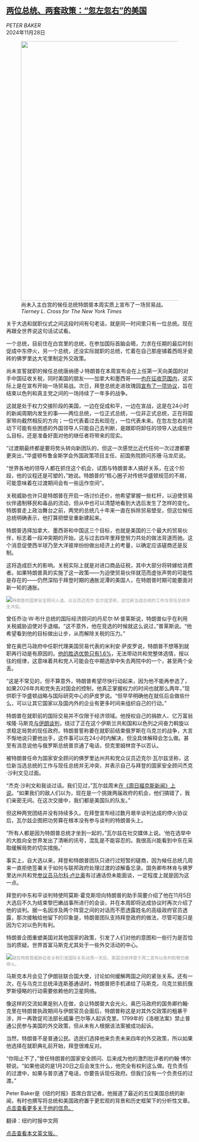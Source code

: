 <!--1732784822000-->
[两位总统、两套政策：“忽左忽右”的美国](https://cn.nytimes.com/usa/20241128/biden-trump-foreign-policy/)
------

<address>PETER BAKER</address><time pudate="2024-11-28 04:59:39" datetime="2024-11-28 04:59:39">2024年11月28日</time><figure><img src="https://images.weserv.nl/?url=static01.nyt.com/images/2024/11/27/multimedia/27dc-memo-thbf/27dc-memo-thbf-master1050.jpg" width="1050" height="700"><figcaption>尚未入主白宫的候任总统特朗普本周实质上宣布了一场贸易战。 <cite>Tierney L. Cross for The New York Times</cite></figcaption></figure><section><p>关于大选和就职仪式之间这段时间有句老话，就是同一时间里只有一位总统。现在再跟全世界说这句话试试看。</p><p>一个总统，目前住在白宫里的总统，在参加国际首脑会晤，力求在任期的最后时刻促成中东停火，另一个总统，还没实际就职的总统，忙着在自己那座铺着西班牙瓷砖的佛罗里达大宅里制定外交政策。</p><p>尚未宣誓就职的候任总统唐纳德·J·特朗普在本周宣布会在上任第一天向美国的对手中国征收关税，同时美国的朋友——加拿大和墨西哥——<a href="https://www.nytimes.com/2024/11/25/business/economy/trump-tariffs-canada-mexico-china.html">也在征收范围内</a>，这实际上是在宣布开始一场贸易战。次日，拜登总统走进玫瑰园<a href="https://www.nytimes.com/2024/11/26/world/middleeast/cease-fire-israel-hezbollah-lebanon.html">宣布了一项协议</a>，旨在结束以色列和真主党之间的一场持续了一年多的战争。</p><p>这就是处于权力交接阶段的美国，一边在促成和平，一边在宣战，这是在24小时的新闻周期内发生的事——两位总统，一位正式总统，一位非正式总统，正在将国家带向截然相反的方向；一位代表着过去和现在，一位代表未来。在忽左忽右的晃动下可能有些困惑的外国领导人只能自己去判断，是跟即将卸任的领导人达成些什么目标，还是准备好面对他的继任者将带来的现实。</p><p>“过渡期最终都是要将势头转向新团队的，但这一次感觉比近代任何一次过渡都要更突出，”华盛顿布鲁金斯学会外国政策项目主任、前国务院顾问苏珊·马龙尼说。</p><p>“世界各地的领导人都在抓住这个机会，试图与特朗普本人搞好关系，在这个阶段，他的议程还是可塑的，”她说。特朗普的“核心圈子对传统华盛顿规范的不屑，可能意味着在过渡期间会有一些运作空间”。</p><p>关税威胁也许只是特朗普在开启一场讨价还价，他希望掌握一些杠杆，以迫使贸易伙伴遏制移民和毒品的流动，但从中也可以清楚地看到大选后发生了怎样的变化。特朗普走上政治舞台之前，两党的总统几十年来一直在拆除贸易壁垒，但这位候任总统明确表示，他打算把壁垒重新建起来。</p><p>特朗普选择加拿大、墨西哥和中国这三个目标，也就是美国的三个最大的贸易伙伴，标志着一段冲突期的开始，这与过去四年里拜登努力共处的做法背道而驰。这个消息促使西半球乃至大洋彼岸纷纷做出经济上的考量，以确定应该磋商还是反制。</p><p>这将造成巨大的影响。关税实际上就是对进口商品征税，其中大部分将转嫁给消费者。如果特朗普真的实施了这一政策——为迫使贸易伙伴就范而虚张声势的可能性是存在的——仍然深陷于拜登时期的通胀泥潭的美国人，在特朗普时期可能要面对新一轮的通胀。</p><p><img src="https://images.weserv.nl/?url=static01.nyt.com/images/2024/11/12/multimedia/27dc-memo/27dc-memo-master1050.jpg"><small style="color: #999;">特朗普的国家安全顾问人选、众议员迈克尔·瓦尔兹坚称，这位新当选总统的工作与现任总统并无冲突。</small></p><p>曾任乔治·W·布什总统的国际经济顾问的丹尼尔·M·普莱斯说，特朗普似乎在利用关税威胁迫使对手退缩。“这不意外，他在竞选的时候就这么说过，”普莱斯说。“他希望看到他的目标做出让步，从而解除关税的压力。”</p><p>曾在奥巴马政府中任职代理美国贸易代表的米利安·萨皮罗说，特朗普不想等到就职再行动是有原因的。<a href="https://www.nytimes.com/2024/11/22/us/politics/trump-election-landslide.html">他的胜选优势只有1.6%</a>，无法带动共和党整体选情，按以往的规律，这意味着共和党人可能会在中期选举中失去两院中的一个，甚至两个全丢。</p><p>“这是不常见的，但不算意外，特朗普希望尽快行动起来，因为他不能再参选了，如果2026年共和党失去对国会的控制，他真正掌握权力的时间也就那么两年，”现供职于华盛顿战略与国际研究中心的萨皮罗说。“但早早明确他在就任后会做些什么，可以让其它国家以及国内外的企业有更多时间来组织自己的行动。”</p><p>特朗普在就职前的国际交易并不仅限于经济领域。他授权自己的捐款人、亿万富翁埃隆·马斯克<a href="https://www.nytimes.com/2024/11/14/world/middleeast/elon-musk-iran-trump.html">与伊朗谈判</a>，绕过了正在这个伊斯兰共和国和以色列之间奋力斡旋以求稳定局势的现任政府。特朗普誓称要在就职前结束俄罗斯在乌克兰的战争，大言不惭地说只要他出手，这件事可以在24小时内解决，但没具体解释会怎么做。甚至有消息说他与俄罗斯总统普京通了电话，但克里姆林宫予以否认。</p><p>被特朗普任命为国家安全顾问的佛罗里达州共和党众议员迈克尔·瓦尔兹坚称，这位新当选总统的工作与现任总统并无冲突，并表示自己与拜登的国家安全顾问杰克·沙利文见过面。</p><p>“杰克·沙利文和我谈过话。我们见过，”瓦尔兹周末<a rel="noopener noreferrer" target="_blank" href="https://www.foxnews.com/video/6365125077112">在《周日福克斯新闻》上说</a>。“如果我们的敌人们以为，现在是一个挑拨两届政府的机会，他们搞错了，我们亲密无间。在这次交接中，我们都是美国队的队友。”</p><p>但这种两党团结并没有持续多久。在拜登宣布经过数月艰辛谈判达成的停火协议后，瓦尔兹企图把功劳算在根本没有参与谈判的特朗普头上。</p><p>“所有人都是因为特朗普总统才坐到一起的，”瓦尔兹在社交媒体上说。‘他在选举中的大胜向全世界发出了清晰的讯号，混乱是不能容忍的。我很高兴能看到中东在采取缓解局势的切实措施。’</p><p>事实上，自大选以来，拜登和特朗普团队只进行过短暂的磋商，因为候任总统几周来一直拒绝签署关于如何与联邦政府处理过渡的谅解备忘录。国务卿布林肯与佛罗里达州共和党<a href="https://www.nytimes.com/2024/11/13/us/politics/marco-rubio-trump-secretary-of-state.html">参议员马尔科·卢比奥</a>有过通话但未能面谈，一定程度上就是因为这一点。</p><p>拜登的中东和平谈判特使阿莫斯·霍克斯坦向特朗普的助手简要介绍了他在11月5日大选后不久为结束黎巴嫩战事所进行的会谈，并在本周即将达成协议时再次介绍了他的谈判。据一名因涉及两个阵营之间的对话而不愿透露姓名的高级政府官员透露，那次接触给他留下的印象是，特朗普团队支持拜登政府的做法，尽管可能只是因为它对以色列有利。</p><p>特朗普企图重塑美国对其他国家的政策，引发了人们对他的意图和一些行为是否恰当的质疑。世界首富马斯克尤其处于一些外交活动的中心。</p><p><img src="https://images.weserv.nl/?url=static01.nyt.com/images/2024/11/27/multimedia/27dc-memo-vjlz/27dc-memo-vjlz-master1050.jpg"><small style="color: #999;">就在特朗普威胁征收关税引发国际关系动荡一天后，美国总统拜登于周二宣布以色列和黎巴嫩停火。</small></p><p>马斯克本月会见了伊朗驻联合国大使，讨论如何缓解两国之间的紧张关系。还有一次，在与乌克兰总统泽连斯基通话时，特朗普把手机递给了马斯克，乌克兰抵抗俄罗斯侵略的行动需要依赖他的卫星网络。</p><p>像这样的交流如果是别人在做，会让特朗普大会光火。奥巴马政府的国务卿约翰·克里在特朗普执政期间与伊朗官员会面后，特朗普称这是对其外交政策的粗暴干涉，并一再敦促司法部长威廉·巴尔等人起诉克里。1799年的《洛根法案》禁止普通公民参与美国的外交政策，但从未有人根据该法案被成功起诉。</p><p>当然，特朗普不是普通公民。选民们选择他来负责未来四年的外交政策，所以如果他选择在就职典礼前开始，拜登很难反对。</p><p>“你阻止不了，”曾任特朗普的国家安全顾问、后来成为他的激烈批评者的约翰·博尔顿说。“如果他说的是1月20日之后会发生什么，他完全有权利这么做。在负责任的过渡中，如果与普京通了电话，你要告诉现任政府。但我们没有一个负责任的过渡。”</p></section><footer><p>Peter Baker是《纽约时报》首席白宫记者。他报道了最近的五位美国总统的新闻，有时也撰写将总统和美国政府置于更宏观的背景和历史框架下的分析性文章。<a rel="nofollow" target="_blank" href="https://www.nytimes.com/by/peter-baker">点击查看更多关于他的信息。</a></p><p>翻译：纽约时报中文网</p><a rel="nofollow" target="_blank" href="https://www.nytimes.com/2024/11/27/us/politics/biden-trump-foreign-policy.html">点击查看本文英文版。</a></footer>
